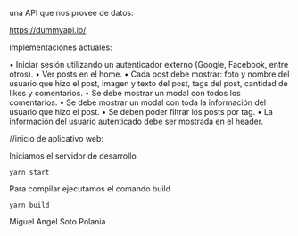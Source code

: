 una API que nos provee de datos:

https://dummyapi.io/

implementaciones actuales:

• Iniciar
sesión utilizando un autenticador externo (Google, Facebook, entre
otros).
• Ver posts en el home.
• Cada post debe mostrar: foto y nombre del usuario que hizo el post, imagen
y texto del post, tags del post, cantidad de likes y comentarios.
• Se debe mostrar un modal con todos los comentarios.
• Se debe mostrar un modal con toda la información del usuario que hizo el
post.
• Se deben poder filtrar los posts por tag.
• La información del usuario autenticado debe ser mostrada en el header.

//inicio de aplicativo web:

Iniciamos el servidor de desarrollo

`yarn start`

Para compilar ejecutamos el comando build

`yarn build` 

Miguel Angel Soto Polania
